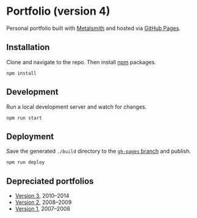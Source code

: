 # Portfolio (version 4)

Personal portfolio built with [Metalsmith](http://www.metalsmith.io/) and hosted via [GitHub Pages](https://pages.github.com/).

## Installation

Clone and navigate to the repo. Then install [npm](https://www.npmjs.com/) packages.

```
npm install
```

## Development

Run a local development server and watch for changes.

```
npm run start
```

## Deployment

Save the generated `./build` directory to the [`gh-pages` branch](https://github.com/basham/v4.bash.am/tree/gh-pages) and publish.

```
npm run deploy
```

## Depreciated portfolios

- [Version 3](https://github.com/basham/v3.bash.am), 2010–2014
- [Version 2](https://github.com/basham/v2.bash.am), 2008–2009
- [Version 1](https://github.com/basham/v1.bash.am), 2007–2008
